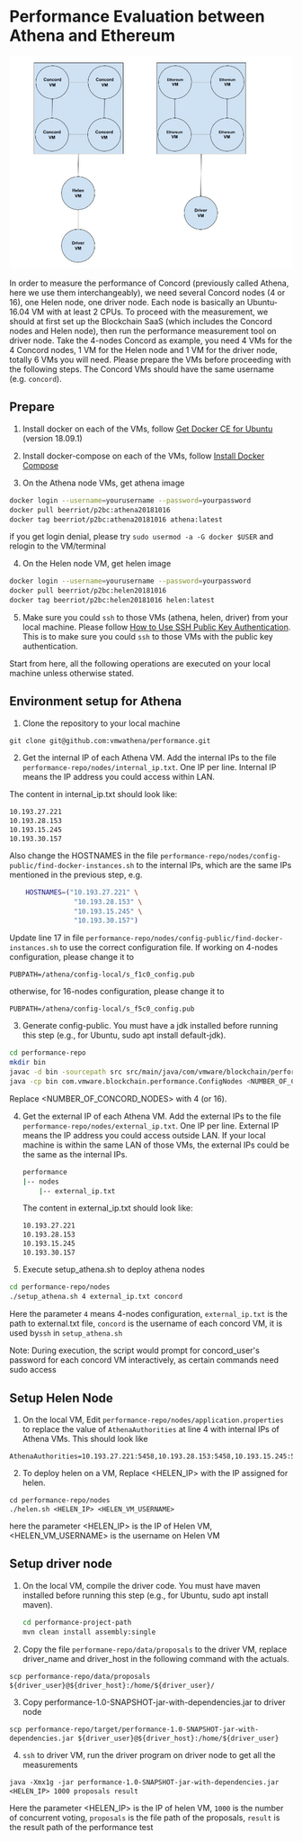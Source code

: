 # Performance Evaluation between Athena and Ethereum
![Performance Environment Overview](performance_environment.jpg?raw=true "Performance Environment Overview")

In order to measure the performance of Concord (previously called Athena, here we use them interchangeably), we need several Concord nodes (4 or 16), one Helen node, one driver node. Each node is basically an Ubuntu-16.04 VM with at least 2 CPUs. To proceed with the measurement, we should at first set up the Blockchain SaaS (which includes the Concord nodes and Helen node),  then run the performance measurement tool on driver node. Take the 4-nodes Concord as example, you need 4 VMs for the 4 Concord nodes, 1 VM for the Helen node and 1 VM for the driver node, totally 6 VMs you will need. Please prepare the VMs before proceeding with the following steps.
The Concord VMs should have the same username (e.g. `concord`).


## Prepare
1. Install docker on each of the VMs, follow [Get Docker CE for Ubuntu](https://docs.docker.com/install/linux/docker-ce/ubuntu/#os-requirements) (version 18.09.1)

2. Install docker-compose on each of the VMs, follow [Install Docker Compose](https://docs.docker.com/compose/install/)

3. On the Athena node VMs, get athena image
```bash
docker login --username=yourusername --password=yourpassword
docker pull beerriot/p2bc:athena20181016
docker tag beerriot/p2bc:athena20181016 athena:latest
```
if you get login denial, please try ```sudo usermod -a -G docker $USER``` and relogin to the VM/terminal

4. On the Helen node VM, get helen image
```bash
docker login --username=yourusername --password=yourpassword
docker pull beerriot/p2bc:helen20181016
docker tag beerriot/p2bc:helen20181016 helen:latest
```

5. Make sure you could `ssh` to those VMs (athena, helen, driver) from your local machine. Please follow [How to Use SSH Public Key Authentication](https://serverpilot.io/docs/how-to-use-ssh-public-key-authentication). This is to make sure you could `ssh` to those VMs with the public key authentication.


Start from here, all the following operations are executed on your local machine unless otherwise stated.
## Environment setup for Athena
1. Clone the repository to your local machine
```
git clone git@github.com:vmwathena/performance.git
```

2. Get the internal IP of each Athena VM. Add the internal IPs to the file `performance-repo/nodes/internal_ip.txt`. One IP per line. Internal IP means the IP address you could access within LAN.

The content in internal_ip.txt should look like:
```
10.193.27.221
10.193.28.153
10.193.15.245
10.193.30.157
```

Also change the HOSTNAMES in the file `performance-repo/nodes/config-public/find-docker-instances.sh` to the internal IPs, which are the same IPs mentioned in the previous step, e.g.
```bash
    HOSTNAMES=("10.193.27.221" \
                "10.193.28.153" \
                "10.193.15.245" \
                "10.193.30.157")
```

Update line 17 in file `performance-repo/nodes/config-public/find-docker-instances.sh` to use the correct configuration file. If working on 4-nodes configuration, please change it to
```
PUBPATH=/athena/config-local/s_f1c0_config.pub
```
otherwise, for 16-nodes configuration, please change it to
```
PUBPATH=/athena/config-local/s_f5c0_config.pub
```

3. Generate config-public. You must have a jdk installed before running this step (e.g., for Ubuntu, sudo apt install default-jdk). 
```bash
cd performance-repo
mkdir bin
javac -d bin -sourcepath src src/main/java/com/vmware/blockchain/performance/ConfigNodes.java
java -cp bin com.vmware.blockchain.performance.ConfigNodes <NUMBER_OF_CONCORD_NODES>
```
Replace <NUMBER_OF_CONCORD_NODES> with 4 (or 16).

4. Get the external IP of each Athena VM. Add the external IPs to the file `performance-repo/nodes/external_ip.txt`. One IP per line. External IP means the IP address you could access outside LAN. If your local machine is within the same LAN of those VMs, the external IPs could be the same as the internal IPs.
   ```bash
   performance
   |-- nodes
       |-- external_ip.txt
   ```
   The content in external_ip.txt should look like:
   ```
   10.193.27.221
   10.193.28.153
   10.193.15.245
   10.193.30.157
   ```

5. Execute setup_athena.sh to deploy athena nodes
```bash
cd performance-repo/nodes
./setup_athena.sh 4 external_ip.txt concord
```
Here the parameter `4` means 4-nodes configuration, 
`external_ip.txt` is the path to external.txt file, 
`concord` is the username of each concord VM, it is used by`ssh` in `setup_athena.sh`

Note: During execution, the script would prompt for concord_user's password for each concord VM interactively, as certain commands need sudo access


## Setup Helen Node

1. On the local VM, Edit `performance-repo/nodes/application.properties` to replace the value of `AthenaAuthorities` at line 4 with internal IPs of Athena VMs. This should look like
```
AthenaAuthorities=10.193.27.221:5458,10.193.28.153:5458,10.193.15.245:5458,10.193.30.157:5458
```

2. To deploy helen on a VM, Replace <HELEN_IP> with the IP assigned for helen.
```
cd performance-repo/nodes
./helen.sh <HELEN_IP> <HELEN_VM_USERNAME>
```
here the parameter <HELEN_IP> is the IP of Helen VM,
<HELEN_VM_USERNAME> is the username on Helen VM

## Setup driver node
1. On the local VM, compile the driver code. You must have maven installed before running this step (e.g., for Ubuntu, sudo apt install maven).
   ```bash
   cd performance-project-path
   mvn clean install assembly:single
   ```

2. Copy the file `performane-repo/data/proposals` to the driver VM, replace driver_name and driver_host in the following command with the actuals.
```
scp performance-repo/data/proposals ${driver_user}@${driver_host}:/home/${driver_user}/
```

3. Copy performance-1.0-SNAPSHOT-jar-with-dependencies.jar to driver node
```
scp performance-repo/target/performance-1.0-SNAPSHOT-jar-with-dependencies.jar ${driver_user}@${driver_host}:/home/${driver_user}
```

4. `ssh` to driver VM, run the driver program on driver node to get all the measurements
```
java -Xmx1g -jar performance-1.0-SNAPSHOT-jar-with-dependencies.jar <HELEN_IP> 1000 proposals result
```
Here the parameter <HELEN_IP> is the IP of helen VM,
`1000` is the number of concurrent voting,
`proposals` is the file path of the proposals,
`result` is the result path of the performance test 

